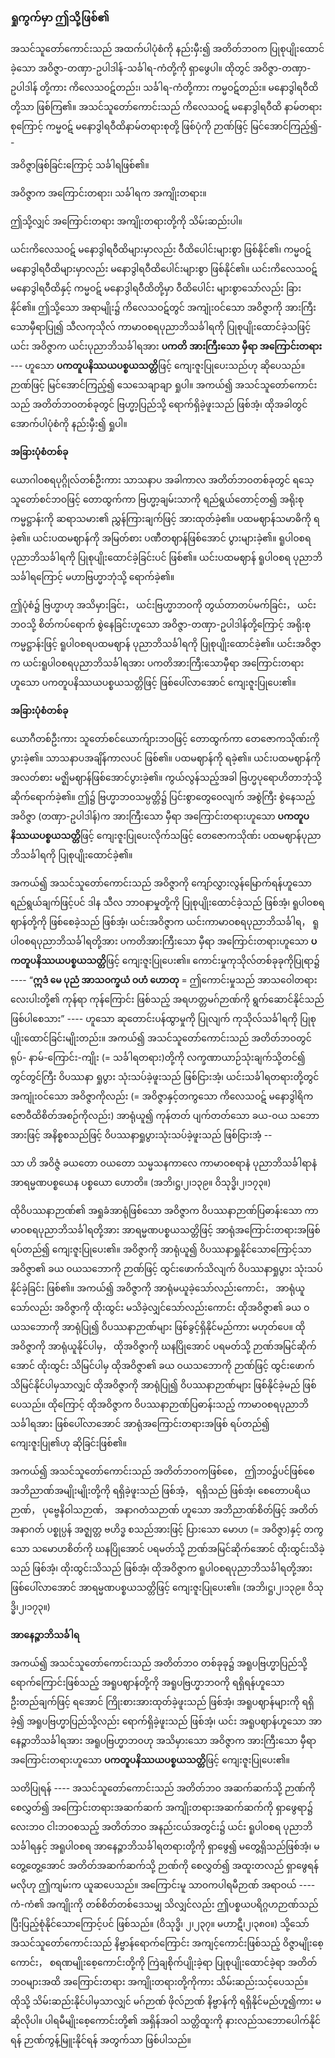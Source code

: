 ### ရှုကွက်မှာ ဤသို့ဖြစ်၏

အသင်သူတော်ကောင်းသည် အထက်ပါပုံစံကို နည်းမှီး၍ အတိတ်ဘဝက ပြုစုပျိုးထောင်ခဲ့သော အဝိဇ္ဇာ-တဏှာ-ဥပါဒါန်-သင်္ခါရ-ကံတို့ကို ရှာဖွေပါ။ 
ထိုတွင် အဝိဇ္ဇာ-တဏှာ-ဥပါဒါန် တို့ကား ကိလေသဝဋ်တည်း၊ သင်္ခါရ-ကံတို့ကား ကမ္မဝဋ်တည်း။ 
မနောဒွါရဝီထိတို့သာ ဖြစ်ကြ၏။ 
အသင်သူတော်ကောင်းသည် ကိလေသဝဋ် မနောဒွါရဝီထိ နာမ်တရားစုကြောင့် ကမ္မဝဋ် မနောဒွါရဝီထိနာမ်တရားစုတို့ ဖြစ်ပုံကို ဉာဏ်ဖြင့် မြင်အောင်ကြည့်၍--

အဝိဇ္ဇာဖြစ်ခြင်းကြောင့် သင်္ခါရဖြစ်၏။

အဝိဇ္ဇာက အကြောင်းတရား၊ သင်္ခါရက အကျိုးတရား။

ဤသို့လျှင် အကြောင်းတရား အကျိုးတရားတို့ကို သိမ်းဆည်းပါ။

ယင်းကိလေသဝဋ် မနောဒွါရဝီထိများမှာလည်း ဝီထိပေါင်းများစွာ ဖြစ်နိုင်၏၊ ကမ္မဝဋ် မနောဒွါရဝီထိများမှာလည်း မနောဒွါရဝီထိပေါင်းများစွာ ဖြစ်နိုင်၏။ 
ယင်းကိလေသဝဋ် မနောဒွါရဝီထိနှင့် ကမ္မဝဋ် မနောဒွါရဝီထိတို့မှာ ဝီထိပေါင်း များစွာသော်လည်း ခြားနိုင်၏။ 
ဤသို့သော အရာမျိုး၌ ကိလေသဝဋ်တွင် အကျုံးဝင်သော အဝိဇ္ဇာကို အားကြီးသောမှီရာပြု၍ သီလကုသိုလ် ကာမာဝစရပုညာဘိသင်္ခါရကို ပြုစုပျိုးထောင်ခဲ့သဖြင့် ယင်း အဝိဇ္ဇာက ယင်းပုညာဘိသင်္ခါရအား **ပကတိ အားကြီးသော မှီရာ အကြောင်းတရား** --- ဟူသော **ပကတူပနိဿယပစ္စယသတ္တိ**ဖြင့် ကျေးဇူးပြုပေးသည်ဟု ဆိုပေသည်။ 
ဉာဏ်ဖြင့် မြင်အောင်ကြည့်၍ သေသေချာချာ ရှုပါ။ 
အကယ်၍ အသင်သူတော်ကောင်းသည် အတိတ်ဘဝတစ်ခုတွင် ဗြဟ္မာ့ပြည်သို့ ရောက်ရှိခဲ့ဖူးသည် ဖြစ်အံ့၊ ထိုအခါတွင် အောက်ပါပုံစံကို နည်းမှီး၍ ရှုပါ။

**အခြားပုံစံတစ်ခု**

ယောဂါဝစရပုဂ္ဂိုလ်တစ်ဦးကား သာသနာပ အခါကာလ အတိတ်ဘဝတစ်ခုတွင် ရသေ့သူတော်စင်ဘဝဖြင့် တောထွက်ကာ ဗြဟ္မာ့ချမ်းသာကို ရည်ရွယ်တောင့်တ၍ အရိုးစုကမ္မဋ္ဌာန်းကို ဆရာသမား၏ ညွှန်ကြားချက်ဖြင့် အားထုတ်ခဲ့၏။ 
ပထမဈာန်သမာဓိကို ရခဲ့၏။ 
ယင်းပထမဈာန်ကို အမြတ်စား ပဏီတဈာန်ဖြစ်အောင် ပွားများခဲ့၏။ 
ရူပါဝစရပုညာဘိသင်္ခါရကို ပြုစုပျိုးထောင်ခဲ့ခြင်းပင် ဖြစ်၏။ 
ယင်းပထမဈာန် ရူပါဝစရ ပုညာဘိသင်္ခါရကြောင့် မဟာဗြဟ္မာဘုံသို့ ရောက်ခဲ့၏။

ဤပုံစံ၌ ဗြဟ္မာဟု အသိမှားခြင်း， ယင်းဗြဟ္မာဘဝကို တွယ်တာတပ်မက်ခြင်း， ယင်းဘဝသို့ စိတ်ကပ်ရောက် စွဲနေခြင်းဟူသော အဝိဇ္ဇာ-တဏှာ-ဥပါဒါန်တို့ကြောင့် အရိုးစုကမ္မဋ္ဌာန်းဖြင့် ရူပါဝစရပထမဈာန် ပုညာဘိသင်္ခါရကို ပြုစုပျိုးထောင်ခဲ့၏။ 
ယင်းအဝိဇ္ဇာက ယင်းရူပါဝစရပုညာဘိသင်္ခါရအား ပကတိအားကြီးသောမှီရာ အကြောင်းတရားဟူသော ပကတူပနိဿယပစ္စယသတ္တိဖြင့် ဖြစ်ပေါ်လာအောင် ကျေးဇူးပြုပေး၏။

**အခြားပုံစံတစ်ခု**

ယောဂီတစ်ဦးကား သူတော်စင်ယောက်ျားဘဝဖြင့် တောထွက်ကာ တေဇောကသိုဏ်းကို ပွားခဲ့၏။ 
သာသနာပအချိန်ကာလပင် ဖြစ်၏။ 
ပထမဈာန်ကို ရခဲ့၏။ 
ယင်းပထမဈာန်ကို အလတ်စား မဇ္ဈိမဈာန်ဖြစ်အောင်ပွားခဲ့၏။ 
ကွယ်လွန်သည့်အခါ ဗြဟ္မပုရောဟိတာဘုံသို့ ဆိုက်ရောက်ခဲ့၏။ 
ဤ၌ ဗြဟ္မာဘဝသမ္ပတ္တိ၌ ပြင်းစွာတွေဝေလျက် အစွဲကြီး စွဲနေသည့် အဝိဇ္ဇာ (တဏှာ-ဥပါဒါန်)က အားကြီးသော မှီရာ အကြောင်းတရားဟူသော **ပကတူပနိဿယပစ္စယသတ္တိ**ဖြင့် ကျေးဇူးပြုပေးလိုက်သဖြင့် တေဇောကသိုဏ်း ပထမဈာန်ပုညာဘိသင်္ခါရကို ပြုစုပျိုးထောင်ခဲ့၏။

အကယ်၍ အသင်သူတော်ကောင်းသည် အဝိဇ္ဇာကို ကျော်လွှားလွန်မြောက်ရန်ဟူသော ရည်ရွယ်ချက်ဖြင့်ပင် ဒါန သီလ ဘာဝနာမှုတို့ကို ပြုစုပျိုးထောင်ခဲ့သည် ဖြစ်အံ့၊ ရူပါဝစရဈာန်တို့ကို ဖြစ်စေခဲ့သည် ဖြစ်အံ့၊ ယင်းအဝိဇ္ဇာက ယင်းကာမာဝစရပုညာဘိသင်္ခါရ， ရူပါဝစရပုညာဘိသင်္ခါရတို့အား ပကတိအားကြီးသော မှီရာ အကြောင်းတရားဟူသော **ပကတူပနိဿယပစ္စယသတ္တိ**ဖြင့် ကျေးဇူးပြုပေး၏။ 
ကောင်းမှုကုသိုလ်တစ်ခုခုကိုပြုရာ၌ ---- “**ဣဒံ မေ ပုညံ အာသဝက္ခယံ ဝဟံ ဟောတု** = ဤကောင်းမှုသည် အာသဝေါတရားလေးပါးတို့၏ ကုန်ရာ ကုန်ကြောင်း ဖြစ်သည့် အရဟတ္တမဂ်ဉာဏ်ကို ရွက်ဆောင်နိုင်သည် ဖြစ်ပါစေသား” ---- ဟူသော ဆုတောင်းပန်ထွာမှုကို ပြုလျက် ကုသိုလ်သင်္ခါရကို ပြုစုပျိုးထောင်ခြင်းမျိုးတည်း။ 
အကယ်၍ အသင်သူတော်ကောင်းသည် အတိတ်ဘဝတွင် ရုပ်- နာမ်-ကြောင်း-ကျိုး (= သင်္ခါရတရား)တို့ကို လက္ခဏာယာဉ်သုံးချက်သို့တင်၍ တွင်တွင်ကြီး ဝိပဿနာ ရှုပွား သုံးသပ်ခဲ့ဖူးသည် ဖြစ်ငြားအံ့၊ ယင်းသင်္ခါရတရားတို့တွင် အကျုံးဝင်သော အဝိဇ္ဇာကိုလည်း (= အဝိဇ္ဇာနှင့်တကွသော ကိလေသဝဋ် မနောဒွါရိကဇောဝီထိစိတ်အစဉ်ကိုလည်း) အာရုံယူ၍ ကုန်တတ် ပျက်တတ်သော ခယ-ဝယ သဘောအားဖြင့် အနိစ္စစသည်ဖြင့် ဝိပဿနာရှုပွားသုံးသပ်ခဲ့ဖူးသည် ဖြစ်ငြားအံ့ --

သာ ဟိ အဝိဇ္ဇံ ခယတော ဝယတော သမ္မသနကာလေ ကာမာဝစရာနံ ပုညာဘိသင်္ခါရာနံ အာရမ္မဏပစ္စယေန ပစ္စယော ဟောတိ။ (အဘိ၊ဋ္ဌ၊၂၊၁၃၉။ ဝိသုဒ္ဓိ၊၂၊၁၇၃။)

ထိုဝိပဿနာဉာဏ်၏ အရှုခံအာရုံဖြစ်သော အဝိဇ္ဇာက ဝိပဿနာဉာဏ်ပြဓာန်းသော ကာမာဝစရပုညာဘိသင်္ခါရတို့အား အာရမ္မဏပစ္စယသတ္တိဖြင့် အာရုံအကြောင်းတရားအဖြစ် ရပ်တည်၍ ကျေးဇူးပြုပေး၏။ 
အဝိဇ္ဇာကို အာရုံယူ၍ ဝိပဿနာရှုနိုင်သောကြောင့်သာ အဝိဇ္ဇာ၏ ခယ ဝယသဘောကို ဉာဏ်ဖြင့် ထွင်းဖောက်သိလျက် ဝိပဿနာရှုပွား သုံးသပ်နိုင်ခဲ့ခြင်း ဖြစ်၏။ 
အကယ်၍ အဝိဇ္ဇာကို အာရုံမယူခဲ့သော်လည်းကောင်း， အာရုံယူသော်လည်း အဝိဇ္ဇာကို ထိုးထွင်း မသိခဲ့လျှင်သော်လည်းကောင်း ထိုအဝိဇ္ဇာ၏ ခယ ဝယသဘောကို အာရုံပြု၍ ဝိပဿနာဉာဏ်များ ဖြစ်ခွင့်ရှိနိုင်မည်ကား မဟုတ်ပေ။ 
ထိုအဝိဇ္ဇာကို အာရုံယူနိုင်ပါမှ， ထိုအဝိဇ္ဇာကို ဃနပြိုအောင် ပရမတ်သို့ ဉာဏ်အမြင်ဆိုက်အောင် ထိုးထွင်း သိမြင်ပါမှ ထိုအဝိဇ္ဇာ၏ ခယ ဝယသဘောကို ဉာဏ်ဖြင့် ထွင်းဖောက်သိမြင်နိုင်ပါမှသာလျှင် ထိုအဝိဇ္ဇာကို အာရုံပြု၍ ဝိပဿနာဉာဏ်များ ဖြစ်နိုင်ခဲ့မည် ဖြစ်ပေသည်။ 
ထိုကြောင့် ထိုအဝိဇ္ဇာက ဝိပဿနာဉာဏ်ပြဓာန်းသည့် ကာမာဝစရပုညာဘိသင်္ခါရအား ဖြစ်ပေါ်လာအောင် အာရုံအကြောင်းတရားအဖြစ် ရပ်တည်၍ ကျေးဇူးပြု၏ဟု ဆိုခြင်းဖြစ်၏။

အကယ်၍ အသင်သူတော်ကောင်းသည် အတိတ်ဘဝကဖြစ်စေ， ဤဘဝ၌ပင်ဖြစ်စေ အဘိညာဏ်အမျိုးမျိုးတို့ကို ရရှိခဲ့ဖူးသည် ဖြစ်အံ့， ရရှိသည် ဖြစ်အံ့၊ စေတောပရိယဉာဏ်， ပုဗ္ဗေနိဝါသဉာဏ်， အနာဂတံသဉာဏ် ဟူသော အဘိညာဏ်စိတ်ဖြင့် အတိတ် အနာဂတ် ပစ္စုပ္ပန် အဇ္ဈတ္တ ဗဟိဒ္ဓ စသည်အားဖြင့် ပြားသော မောဟ (= အဝိဇ္ဇာ)နှင့် တကွသော သမောဟစိတ်ကို ဃနပြိုအောင် ပရမတ်သို့ ဉာဏ်အမြင်ဆိုက်အောင် ထိုးထွင်းသိခဲ့သည် ဖြစ်အံ့၊ ထိုးထွင်းသိသည် ဖြစ်အံ့၊ ထိုအဝိဇ္ဇာက ရူပါဝစရပုညာဘိသင်္ခါရတို့အား ဖြစ်ပေါ်လာအောင် အာရမ္မဏပစ္စယသတ္တိဖြင့် ကျေးဇူးပြုပေး၏။ (အဘိ၊ဋ္ဌ၊၂၊၁၃၉။ ဝိသုဒ္ဓိ၊၂၊၁၇၃။)

**အာနေဉ္ဇာဘိသင်္ခါရ**

အကယ်၍ အသင်သူတော်ကောင်းသည် အတိတ်ဘဝ တစ်ခုခု၌ အရူပဗြဟ္မာပြည်သို့ ရောက်ကြောင်းဖြစ်သည့် အရူပဈာန်တို့ကို အရူပဗြဟ္မာဘဝကို ရရှိရန်ဟူသော ဦးတည်ချက်ဖြင့် ရအောင် ကြိုးစားအားထုတ်ခဲ့ဖူးသည် ဖြစ်အံ့၊ အရူပဈာန်များကို ရရှိခဲ့၍ အရူပဗြဟ္မာပြည်သို့လည်း ရောက်ရှိခဲ့ဖူးသည် ဖြစ်အံ့၊ ယင်း အရူပဈာန်ဟူသော အာနေဉ္ဇာဘိသင်္ခါရအား အရူပဗြဟ္မာဘဝဟု အသိမှားသော အဝိဇ္ဇာက အားကြီးသော မှီရာ အကြောင်းတရားဟူသော **ပကတူပနိဿယပစ္စယသတ္တိ**ဖြင့် ကျေးဇူးပြုပေး၏။

သတိပြုရန် ---- အသင်သူတော်ကောင်းသည် အတိတ်ဘဝ အဆက်ဆက်သို့ ဉာဏ်ကို စေလွှတ်၍ အကြောင်းတရားအဆက်ဆက် အကျိုးတရားအဆက်ဆက်ကို ရှာဖွေရာ၌ လေးဘဝ ငါးဘဝစသည့် အတိတ်ဘဝ အနည်းငယ်အတွင်း၌ ယင်း ရူပါဝစရ ပုညာဘိသင်္ခါရနှင့် အရူပါဝစရ အာနေဉ္ဇာဘိသင်္ခါရတရားတို့ကို ရှာဖွေ၍ မတွေ့ရှိသည်ဖြစ်အံ့၊ မတွေ့တွေ့အောင် အတိတ်အဆက်ဆက်သို့ ဉာဏ်ကို စေလွှတ်၍ အထူးတလည် ရှာဖွေရန် မလိုဟု ဤကျမ်းက ယူဆပေသည်။ 
အကြောင်းမူ သာဝကပါရမီဉာဏ် အရာဝယ် ---- ကံ-ကံ၏ အကျိုးကို တစ်စိတ်တစ်ဒေသမျှ သိလျှင်လည်း ဤပစ္စယပရိဂ္ဂဟဉာဏ်သည် ပြီးပြည့်စုံနိုင်သောကြောင့်ပင် ဖြစ်သည်။ (ဝိသုဒ္ဓိ၊ ၂၊၂၃၇။ မဟာဋီ၊၂၊၃၈၀။)
သို့သော် အသင်သူတော်ကောင်းသည် နိဗ္ဗာန်ရောက်ကြောင်း အကျင့်ကောင်းဖြစ်သည့် ဝိဇ္ဇာမျိုးစေ့ကောင်း， စရဏမျိုးစေ့ကောင်းတို့ကို ကြဲချစိုက်ပျိုးခဲ့ရာ ပြုစုပျိုးထောင်ခဲ့ရာ အတိတ်ဘဝများအထိ အကြောင်းတရား အကျိုးတရားတို့ကိုကား သိမ်းဆည်းသင့်ပေသည်။ 
ထိုသို့ သိမ်းဆည်းနိုင်ပါမှသာလျှင် မဂ်ဉာဏ် ဖိုလ်ဉာဏ် နိဗ္ဗာန်ကို ရရှိနိုင်မည်ဟူ၍ကား မဆိုလိုပါ။ 
ပါရမီမျိုးစေ့ကောင်းတို့၏ အရှိန်အဝါ သတ္တိထူးကို နားလည်သဘောပေါက်နိုင်ရန် ဉာဏ်ကွန့်မြူးနိုင်ရန် အတွက်သာ ဖြစ်ပါသည်။


